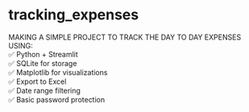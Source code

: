 # tracking_expenses
MAKING A SIMPLE PROJECT TO TRACK THE DAY TO DAY EXPENSES USING:<br>✅ Python + Streamlit <br> ✅ SQLite for storage<br>  ✅ Matplotlib for visualizations <br> ✅ Export to Excel<br>  ✅ Date range filtering <br> ✅ Basic password protection
